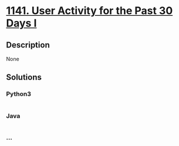 # [1141. User Activity for the Past 30 Days I](https://leetcode.com/problems/user-activity-for-the-past-30-days-i)

## Description
None


## Solutions


### Python3

```python

```

### Java

```java

```

### ...
```

```
